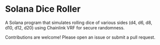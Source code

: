 # Solana Dice Roller

A Solana program that simulates rolling dice of various sides (d4, d6, d8, d10, d12, d20) using Chainlink VRF for secure randomness.

Contributions are welcome! Please open an issue or submit a pull request.